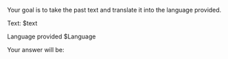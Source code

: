 Your goal is to take the past text and translate it into the language provided.

Text:
$text

Language provided
$Language

Your answer will be: